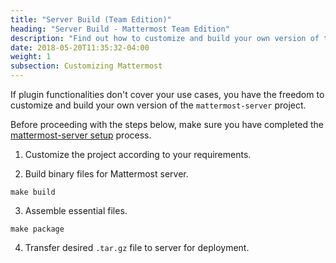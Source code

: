 ```yaml
---
title: "Server Build (Team Edition)"
heading: "Server Build - Mattermost Team Edition"
description: "Find out how to customize and build your own version of the Mattermost open source project."
date: 2018-05-20T11:35:32-04:00
weight: 1
subsection: Customizing Mattermost
---
```


If plugin functionalities don't cover your use cases, you have the freedom to customize and build your own version of the `mattermost-server` project.

Before proceeding with the steps below, make sure you have completed the [mattermost-server setup](/contribute/server/developer-setup/) process.

1. Customize the project according to your requirements.

2. Build binary files for Mattermost server.  
```
make build
```

3. Assemble essential files.  
```
make package
```  

4. Transfer desired `.tar.gz` file to server for deployment.